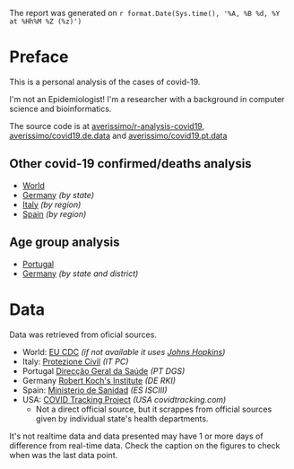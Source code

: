 The report was generated on `r format.Date(Sys.time(), '%A, %B %d, %Y at %Hh%M %Z (%z)')`

# Preface

This is a personal analysis of the cases of covid-19.

I'm not an Epidemiologist! I'm a researcher with a background in computer science and bioinformatics.

The source code is at [averissimo/r-analysis-covid19](https://github.com/averissimo/r-analysis-covid19), [averissimo/covid19.de.data](https://github.com/averissimo/covid19.de.data) and [averissimo/covid19.pt.data](https://github.com/averissimo/covid19.pt.data)

## Other covid-19 confirmed/deaths analysis

* [World](https://averissimo.github.io/covid19-analysis/)
* [Germany](https://averissimo.github.io/covid19-analysis/germany.html) *(by state)*
* [Italy](https://averissimo.github.io/covid19-analysis/italy.html) *(by region)*
* [Spain](https://averissimo.github.io/covid19-analysis/spain.html) *(by region)*

## Age group analysis

* [Portugal](https://averissimo.github.io/covid19.pt.data/)
* [Germany](https://averissimo.github.io/covid19.de.data/) *(by state and district)*

# Data

Data was retrieved from oficial sources.

* World: [EU CDC](https://data.europa.eu/euodp/en/data/dataset/covid-19-coronavirus-data) *(if not available it uses [Johns Hopkins](https://github.com/CSSEGISandData/COVID-19/))*
* Italy: [Protezione Civil](https://github.com/pcm-dpc/COVID-19) *(IT PC)*
* Portugal [Direcção Geral da Saúde](https://covid19.min-saude.pt/relatorio-de-situacao/) *(PT DGS)*
* Germany [Robert Koch's Institute](https://www.arcgis.com/home/item.html?id=dd4580c810204019a7b8eb3e0b329dd6&view=list#overview) *(DE RKI)*
* Spain: [Ministerio de Sanidad](https://covid19.isciii.es/) *(ES ISCIII)*
* USA: [COVID Tracking Project](https://covidtracking.com/) *(USA covidtracking.com)*
    * Not a direct official source, but it scrappes from official sources given by individual state's health departments.

It's not realtime data and data presented may have 1 or more days of difference from real-time data. Check the caption on the figures to check when was the last data point.